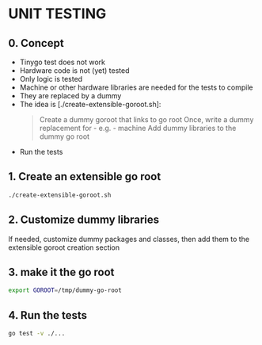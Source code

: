 # UNIT TESTING

## 0. Concept

- Tinygo test does not work
- Hardware code is not (yet) tested
- Only logic is tested
- Machine or other hardware libraries are needed for the tests to compile
- They are replaced by a dummy
- The idea is [./create-extensible-goroot.sh]:
    > Create a dummy goroot that links to go root
    > Once, write a dummy replacement for - e.g. - machine
    > Add dummy libraries to the dummy go root
- Run the tests

## 1. Create an extensible go root

```bash
./create-extensible-goroot.sh
```

## 2. Customize dummy libraries

If needed, customize dummy packages and classes, then add them
to the extensible goroot creation section

## 3. make it the go root

```bash
export GOROOT=/tmp/dummy-go-root
```

## 4. Run the tests

```bash
go test -v ./...
```
